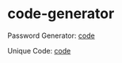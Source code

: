 # code-generator

Password Generator: [code](code/password_generator.py)

Unique Code: [code](code/unique_code_generator.py)